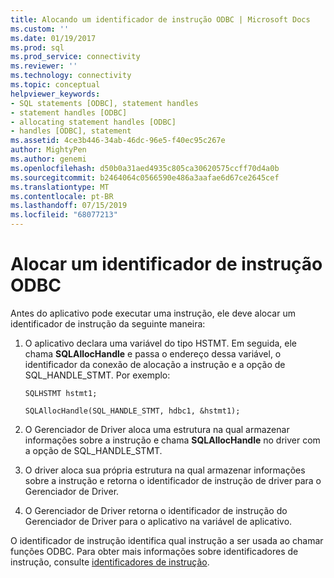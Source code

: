 ```yaml
---
title: Alocando um identificador de instrução ODBC | Microsoft Docs
ms.custom: ''
ms.date: 01/19/2017
ms.prod: sql
ms.prod_service: connectivity
ms.reviewer: ''
ms.technology: connectivity
ms.topic: conceptual
helpviewer_keywords:
- SQL statements [ODBC], statement handles
- statement handles [ODBC]
- allocating statement handles [ODBC]
- handles [ODBC], statement
ms.assetid: 4ce3b446-34ab-46dc-96e5-f40ec95c267e
author: MightyPen
ms.author: genemi
ms.openlocfilehash: d50b0a31aed4935c805ca30620575ccff70d4a0b
ms.sourcegitcommit: b2464064c0566590e486a3aafae6d67ce2645cef
ms.translationtype: MT
ms.contentlocale: pt-BR
ms.lasthandoff: 07/15/2019
ms.locfileid: "68077213"
---
```

# <a name="allocating-a-statement-handle-odbc"></a>Alocar um identificador de instrução ODBC
Antes do aplicativo pode executar uma instrução, ele deve alocar um identificador de instrução da seguinte maneira:  
  
1.  O aplicativo declara uma variável do tipo HSTMT. Em seguida, ele chama **SQLAllocHandle** e passa o endereço dessa variável, o identificador da conexão de alocação a instrução e a opção de SQL_HANDLE_STMT. Por exemplo:  
  
    ```  
    SQLHSTMT hstmt1;  
  
    SQLAllocHandle(SQL_HANDLE_STMT, hdbc1, &hstmt1);  
    ```  
  
2.  O Gerenciador de Driver aloca uma estrutura na qual armazenar informações sobre a instrução e chama **SQLAllocHandle** no driver com a opção de SQL_HANDLE_STMT.  
  
3.  O driver aloca sua própria estrutura na qual armazenar informações sobre a instrução e retorna o identificador de instrução de driver para o Gerenciador de Driver.  
  
4.  O Gerenciador de Driver retorna o identificador de instrução do Gerenciador de Driver para o aplicativo na variável de aplicativo.  
  
 O identificador de instrução identifica qual instrução a ser usada ao chamar funções ODBC. Para obter mais informações sobre identificadores de instrução, consulte [identificadores de instrução](../../../odbc/reference/develop-app/statement-handles.md).
